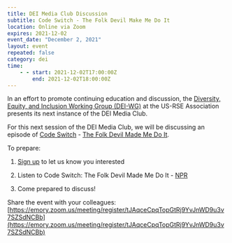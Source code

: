 ```yaml
---
title: DEI Media Club Discussion
subtitle: Code Switch - The Folk Devil Make Me Do It
location: Online via Zoom
expires: 2021-12-02
event_date: "December 2, 2021"
layout: event
repeated: false
category: dei
time:
    - - start: 2021-12-02T17:00:00Z
        end: 2021-12-02T18:00:00Z
---
```


In an effort to promote continuing education and discussion, the [Diversity,
Equity, and Inclusion Working Group
(DEI-WG)](https://us-rse.org/about/working-groups/#diversity-equity-and-inclusion-dei)
at the US-RSE Association presents its next instance of the DEI Media Club.

For this next session of the DEI Media Club, we will be discussing an episode
of [Code Switch](https://www.npr.org/podcasts/510312/codeswitch) -
[The Folk Devil Made Me Do It](https://www.npr.org/2021/08/20/1029775224/the-folk-devil-made-me-do-it).

To prepare:

1. [Sign
   up](https://emory.zoom.us/meeting/register/tJAqceCpqTopGtRj9YvJnWD9u3v7SZSdNCBb)
   to let us know you interested

2. Listen to Code Switch: The Folk Devil Made Me Do It - [NPR](https://www.npr.org/2021/08/20/1029775224/the-folk-devil-made-me-do-it)

3. Come prepared to discuss!

Share the event with your colleagues:
[https://emory.zoom.us/meeting/register/tJAqceCpqTopGtRj9YvJnWD9u3v7SZSdNCBb](https://emory.zoom.us/meeting/register/tJAqceCpqTopGtRj9YvJnWD9u3v7SZSdNCBb)
